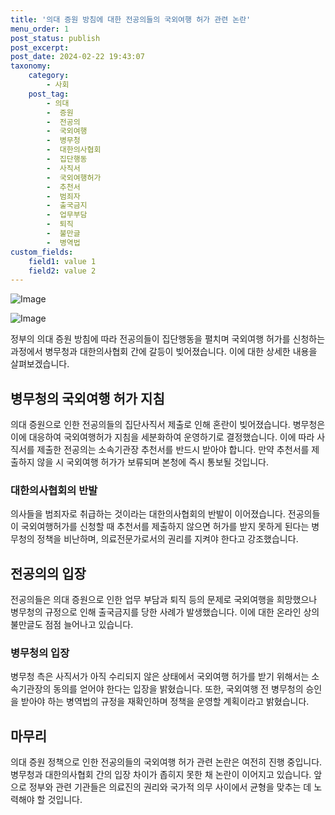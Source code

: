 ```yaml
---
title: '의대 증원 방침에 대한 전공의들의 국외여행 허가 관련 논란'
menu_order: 1
post_status: publish
post_excerpt: 
post_date: 2024-02-22 19:43:07
taxonomy:
    category:
        - 사회
    post_tag:
        - 의대
        -  증원
        -  전공의
        -  국외여행
        -  병무청
        -  대한의사협회
        -  집단행동
        -  사직서
        -  국외여행허가
        -  추천서
        -  범죄자
        -  출국금지
        -  업무부담
        -  퇴직
        -  불만글
        -  병역법
custom_fields:
    field1: value 1
    field2: value 2
---
```


![Image](https://imgnews.pstatic.net/image/022/2024/02/22/20240222500322_20240222012803704.jpg?type=w647)

![Image](https://imgnews.pstatic.net/image/022/2024/02/22/20240222500349_20240222012803724.jpg?type=w647)

정부의 의대 증원 방침에 따라 전공의들이 집단행동을 펼치며 국외여행 허가를 신청하는 과정에서 병무청과 대한의사협회 간에 갈등이 빚어졌습니다. 이에 대한 상세한 내용을 살펴보겠습니다.
## 병무청의 국외여행 허가 지침
의대 증원으로 인한 전공의들의 집단사직서 제출로 인해 혼란이 빚어졌습니다. 병무청은 이에 대응하여 국외여행허가 지침을 세분화하여 운영하기로 결정했습니다. 이에 따라 사직서를 제출한 전공의는 소속기관장 추천서를 반드시 받아야 합니다. 만약 추천서를 제출하지 않을 시 국외여행 허가가 보류되며 본청에 즉시 통보될 것입니다.
### 대한의사협회의 반발
의사들을 범죄자로 취급하는 것이라는 대한의사협회의 반발이 이어졌습니다. 전공의들이 국외여행허가를 신청할 때 추천서를 제출하지 않으면 허가를 받지 못하게 된다는 병무청의 정책을 비난하며, 의료전문가로서의 권리를 지켜야 한다고 강조했습니다.
## 전공의의 입장
전공의들은 의대 증원으로 인한 업무 부담과 퇴직 등의 문제로 국외여행을 희망했으나 병무청의 규정으로 인해 출국금지를 당한 사례가 발생했습니다. 이에 대한 온라인 상의 불만글도 점점 늘어나고 있습니다.
### 병무청의 입장
병무청 측은 사직서가 아직 수리되지 않은 상태에서 국외여행 허가를 받기 위해서는 소속기관장의 동의를 얻어야 한다는 입장을 밝혔습니다. 또한, 국외여행 전 병무청의 승인을 받아야 하는 병역법의 규정을 재확인하며 정책을 운영할 계획이라고 밝혔습니다.
## 마무리
의대 증원 정책으로 인한 전공의들의 국외여행 허가 관련 논란은 여전히 진행 중입니다. 병무청과 대한의사협회 간의 입장 차이가 좁히지 못한 채 논란이 이어지고 있습니다. 앞으로 정부와 관련 기관들은 의료진의 권리와 국가적 의무 사이에서 균형을 맞추는 데 노력해야 할 것입니다.
